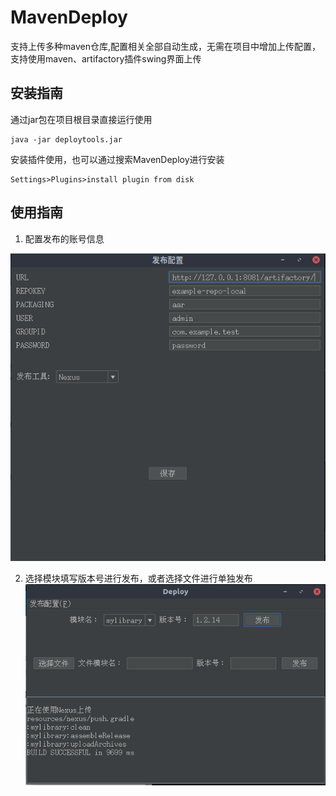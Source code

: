 
# MavenDeploy

支持上传多种maven仓库,配置相关全部自动生成，无需在项目中增加上传配置，支持使用maven、artifactory插件swing界面上传

## 安装指南

通过jar包在项目根目录直接运行使用

```
java -jar deploytools.jar
```

安装插件使用，也可以通过搜索MavenDeploy进行安装
```
Settings>Plugins>install plugin from disk
```
## 使用指南

 1. 配置发布的账号信息

![在这里插入图片描述](https://github.com/gf5353/deploytools/blob/master/img/2018-11-26%2018-22-03.png?raw=true)

 2. 选择模块填写版本号进行发布，或者选择文件进行单独发布
![在这里插入图片描述](https://github.com/gf5353/deploytools/blob/master/img/2018-11-26%2018-21-17.png?raw=true)
